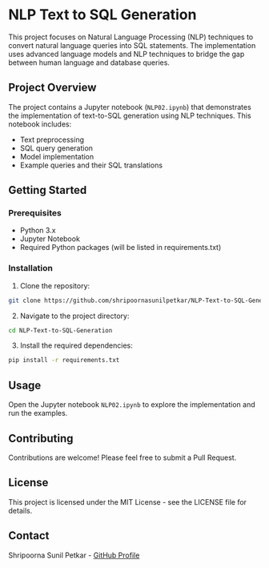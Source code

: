 # NLP Text to SQL Generation

This project focuses on Natural Language Processing (NLP) techniques to convert natural language queries into SQL statements. The implementation uses advanced language models and NLP techniques to bridge the gap between human language and database queries.

## Project Overview

The project contains a Jupyter notebook (`NLP02.ipynb`) that demonstrates the implementation of text-to-SQL generation using NLP techniques. This notebook includes:

- Text preprocessing
- SQL query generation
- Model implementation
- Example queries and their SQL translations

## Getting Started

### Prerequisites

- Python 3.x
- Jupyter Notebook
- Required Python packages (will be listed in requirements.txt)

### Installation

1. Clone the repository:
```bash
git clone https://github.com/shripoornasunilpetkar/NLP-Text-to-SQL-Generation.git
```

2. Navigate to the project directory:
```bash
cd NLP-Text-to-SQL-Generation
```

3. Install the required dependencies:
```bash
pip install -r requirements.txt
```

## Usage

Open the Jupyter notebook `NLP02.ipynb` to explore the implementation and run the examples.

## Contributing

Contributions are welcome! Please feel free to submit a Pull Request.

## License

This project is licensed under the MIT License - see the LICENSE file for details.

## Contact

Shripoorna Sunil Petkar - [GitHub Profile](https://github.com/shripoornasunilpetkar) 